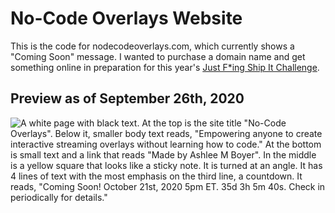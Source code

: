 # No-Code Overlays Website

This is the code for nodecodeoverlays.com, which currently shows a "Coming Soon" message. I wanted to purchase a domain name and get something online in preparation for this year's [Just F\*ing Ship It Challenge](https://womenmake.com/30-day-challenge-2020).

## Preview as of September 26th, 2020

![A white page with black text. At the top is the site title "No-Code Overlays". Below it, smaller body text reads, "Empowering anyone to create interactive streaming overlays without learning how to code." At the bottom is small text and a link that reads "Made by Ashlee M Boyer". In the middle is a yellow square that looks like a sticky note. It is turned at an angle. It has 4 lines of text with the most emphasis on the third line, a countdown. It reads, "Coming Soon! October 21st, 2020 5pm ET. 35d 3h 5m 40s. Check in periodically for details."](./public/preview.png)
